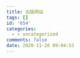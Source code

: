 ```yaml
---
title: 出版网站
tags: []
id: '654'
categories:
  - - uncategorized
comments: false
date: 2020-11-20 09:04:53
---
```

